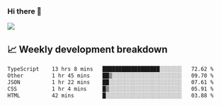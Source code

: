 ### Hi there 👋
<img align="center" src="https://github-readme-stats.vercel.app/api?username=Tumao727&show_icons=true&hide_title=true&theme=dracula" />


## 📈 Weekly development breakdown
<!--START_SECTION:waka-->

```txt
TypeScript    13 hrs 8 mins   ██████████████████░░░░░░░   72.62 %
Other         1 hr 45 mins    ██▒░░░░░░░░░░░░░░░░░░░░░░   09.70 %
JSON          1 hr 22 mins    ██░░░░░░░░░░░░░░░░░░░░░░░   07.61 %
CSS           1 hr 4 mins     █▒░░░░░░░░░░░░░░░░░░░░░░░   05.91 %
HTML          42 mins         █░░░░░░░░░░░░░░░░░░░░░░░░   03.88 %
```

<!--END_SECTION:waka-->